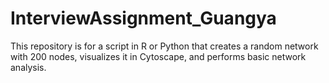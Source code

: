 # InterviewAssignment_Guangya
This repository is for a script in R or Python that creates a random network with 200 nodes, visualizes it in Cytoscape, and performs basic network analysis.
